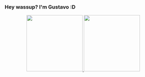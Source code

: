 ### Hey wassup? I'm Gustavo :D

<div align="center">
  <a href="https://github.com/oteraovatsu">
  <img height="180em" src="https://github-readme-stats.vercel.app/api?username=oteraovatsu&show_icons=true&theme=dracula&include_all_commits=true&count_private=true"/>
  <img height="180em" src="https://github-readme-stats.vercel.app/api/top-langs/?username=oteraovatsu&layout=compact&langs_count=7&theme=dracula"/>
</div>
